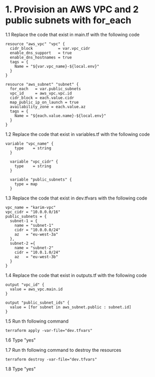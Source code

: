 # 1. Provision an AWS VPC and 2 public subnets with for_each

1.1 Replace the code that exist in main.tf with the following code
```
resource "aws_vpc" "vpc" {
  cidr_block           = var.vpc_cidr
  enable_dns_support   = true
  enable_dns_hostnames = true
  tags = {
    Name = "${var.vpc_name}-${local.env}"
  }
}

resource "aws_subnet" "subnet" {
  for_each   = var.public_subnets
  vpc_id     = aws_vpc.vpc.id
  cidr_block = each.value.cidr
  map_public_ip_on_launch = true
  availability_zone = each.value.az
  tags = {
    Name = "${each.value.name}-${local.env}"
  }
}
```

1.2 Replace the code that exist in variables.tf with the following code
```
variable "vpc_name" {
    type    = string
  }

  variable "vpc_cidr" {
    type    = string
  }

  variable "public_subnets" {
    type = map
  }
```

1.3 Replace the code that exist in dev.tfvars with the following code
```
vpc_name = "karim-vpc"
vpc_cidr = "10.0.0.0/16"
public_subnets = {
  subnet-1 = {
    name = "subnet-1"
    cidr = "10.0.0.0/24"
    az   = "eu-west-3a"
  },
  subnet-2 ={
    name = "subnet-2"
    cidr = "10.0.1.0/24"
    az   = "eu-west-3b"
  } 
}
```

1.4 Replace the code that exist in outputs.tf with the following code
```
output "vpc_id" {
  value = aws_vpc.main.id
}

output "public_subnet_ids" {
  value = [for subnet in aws_subnet.public : subnet.id]
}
```

1.5 Run th following command
```
terraform apply -var-file="dev.tfvars"
```
1.6 Type "yes"

1.7 Run th following command to destroy the resources
```
terraform destroy -var-file="dev.tfvars"
```
1.8 Type "yes"